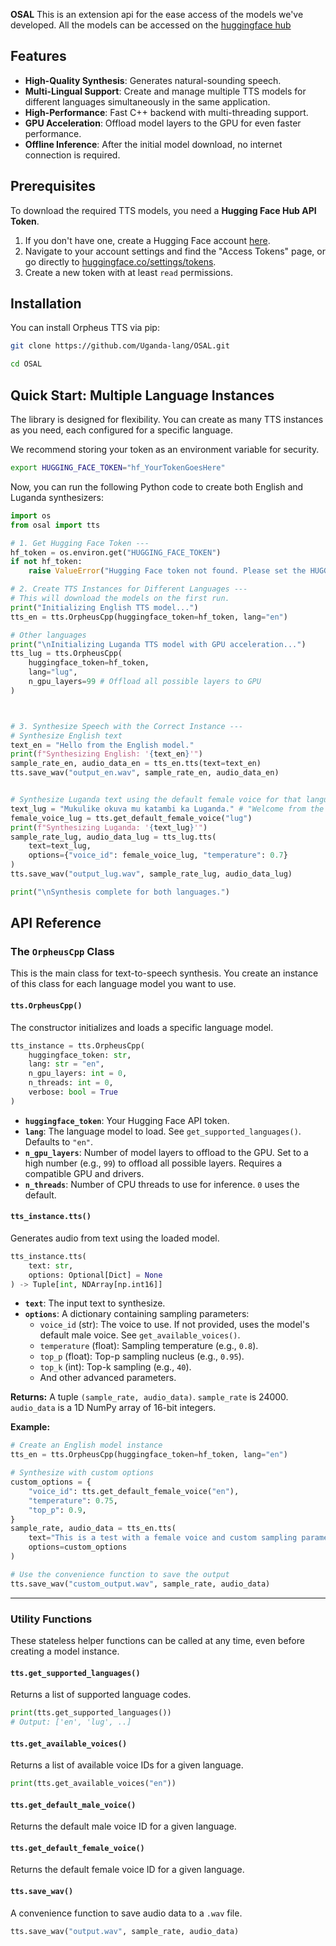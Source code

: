 **OSAL** This is an extension api for the ease access of the models we've developed. All the models can be accessed on the [huggingface hub](https://huggingface.co/USOAL)

## Features

-   **High-Quality Synthesis**: Generates natural-sounding speech.
-   **Multi-Lingual Support**: Create and manage multiple TTS models for different languages simultaneously in the same application.
-   **High-Performance**: Fast C++ backend with multi-threading support.
-   **GPU Acceleration**: Offload model layers to the GPU for even faster performance.
-   **Offline Inference**: After the initial model download, no internet connection is required.

## Prerequisites

To download the required TTS models, you need a **Hugging Face Hub API Token**.

1.  If you don't have one, create a Hugging Face account [here](https://huggingface.co/join).
2.  Navigate to your account settings and find the "Access Tokens" page, or go directly to [huggingface.co/settings/tokens](https://huggingface.co/settings/tokens).
3.  Create a new token with at least `read` permissions.

## Installation

You can install Orpheus TTS via pip:

```bash
git clone https://github.com/Uganda-lang/OSAL.git

cd OSAL
```

## Quick Start: Multiple Language Instances

The library is designed for flexibility. You can create as many TTS instances as you need, each configured for a specific language.

We recommend storing your token as an environment variable for security.

```bash
export HUGGING_FACE_TOKEN="hf_YourTokenGoesHere"
```

Now, you can run the following Python code to create both English and Luganda synthesizers:

```python
import os
from osal import tts

# 1. Get Hugging Face Token ---
hf_token = os.environ.get("HUGGING_FACE_TOKEN")
if not hf_token:
    raise ValueError("Hugging Face token not found. Please set the HUGGING_FACE_TOKEN environment variable.")

# 2. Create TTS Instances for Different Languages ---
# This will download the models on the first run.
print("Initializing English TTS model...")
tts_en = tts.OrpheusCpp(huggingface_token=hf_token, lang="en")

# Other languages 
print("\nInitializing Luganda TTS model with GPU acceleration...")
tts_lug = tts.OrpheusCpp(
    huggingface_token=hf_token,
    lang="lug",
    n_gpu_layers=99 # Offload all possible layers to GPU
)



# 3. Synthesize Speech with the Correct Instance ---
# Synthesize English text
text_en = "Hello from the English model."
print(f"Synthesizing English: '{text_en}'")
sample_rate_en, audio_data_en = tts_en.tts(text=text_en)
tts.save_wav("output_en.wav", sample_rate_en, audio_data_en)


# Synthesize Luganda text using the default female voice for that language
text_lug = "Mukulike okuva mu katambi ka Luganda." # "Welcome from the Luganda model."
female_voice_lug = tts.get_default_female_voice("lug")
print(f"Synthesizing Luganda: '{text_lug}'")
sample_rate_lug, audio_data_lug = tts_lug.tts(
    text=text_lug,
    options={"voice_id": female_voice_lug, "temperature": 0.7}
)
tts.save_wav("output_lug.wav", sample_rate_lug, audio_data_lug)

print("\nSynthesis complete for both languages.")
```

## API Reference

### The `OrpheusCpp` Class

This is the main class for text-to-speech synthesis. You create an instance of this class for each language model you want to use.

#### `tts.OrpheusCpp()`
The constructor initializes and loads a specific language model.

```python
tts_instance = tts.OrpheusCpp(
    huggingface_token: str,
    lang: str = "en",
    n_gpu_layers: int = 0,
    n_threads: int = 0,
    verbose: bool = True
)
```

-   **`huggingface_token`**: Your Hugging Face API token.
-   **`lang`**: The language model to load. See `get_supported_languages()`. Defaults to `"en"`.
-   **`n_gpu_layers`**: Number of model layers to offload to the GPU. Set to a high number (e.g., `99`) to offload all possible layers. Requires a compatible GPU and drivers.
-   **`n_threads`**: Number of CPU threads to use for inference. `0` uses the default.

#### `tts_instance.tts()`
Generates audio from text using the loaded model.

```python
tts_instance.tts(
    text: str,
    options: Optional[Dict] = None
) -> Tuple[int, NDArray[np.int16]]
```

-   **`text`**: The input text to synthesize.
-   **`options`**: A dictionary containing sampling parameters:
    -   `voice_id` (str): The voice to use. If not provided, uses the model's default male voice. See `get_available_voices()`.
    -   `temperature` (float): Sampling temperature (e.g., `0.8`).
    -   `top_p` (float): Top-p sampling nucleus (e.g., `0.95`).
    -   `top_k` (int): Top-k sampling (e.g., `40`).
    -   And other advanced parameters.

**Returns:** A tuple `(sample_rate, audio_data)`. `sample_rate` is 24000. `audio_data` is a 1D NumPy array of 16-bit integers.

**Example:**
```python
# Create an English model instance
tts_en = tts.OrpheusCpp(huggingface_token=hf_token, lang="en")

# Synthesize with custom options
custom_options = {
    "voice_id": tts.get_default_female_voice("en"),
    "temperature": 0.75,
    "top_p": 0.9,
}
sample_rate, audio_data = tts_en.tts(
    text="This is a test with a female voice and custom sampling parameters.",
    options=custom_options
)

# Use the convenience function to save the output
tts.save_wav("custom_output.wav", sample_rate, audio_data)
```

---

### Utility Functions

These stateless helper functions can be called at any time, even before creating a model instance.

#### `tts.get_supported_languages()`
Returns a list of supported language codes.
```python
print(tts.get_supported_languages())
# Output: ['en', 'lug', ..]
```

#### `tts.get_available_voices()`
Returns a list of available voice IDs for a given language.
```python
print(tts.get_available_voices("en"))
```

#### `tts.get_default_male_voice()`
Returns the default male voice ID for a given language.

#### `tts.get_default_female_voice()`
Returns the default female voice ID for a given language.

#### `tts.save_wav()`
A convenience function to save audio data to a `.wav` file.
```python
tts.save_wav("output.wav", sample_rate, audio_data)
```
